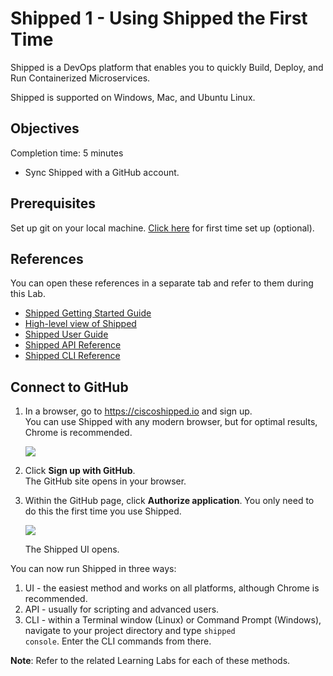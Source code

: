 # Shipped 1 - Using Shipped the First Time
Shipped is a DevOps platform that enables you to quickly Build, Deploy, and Run Containerized Microservices.

Shipped is supported on Windows, Mac, and Ubuntu Linux.


## Objectives
Completion time: 5 minutes

- Sync Shipped with a GitHub account.


## Prerequisites

Set up git on your local machine. <a href="https://help.github.com/articles/set-up-git/#setting-up-git" target="_blank"> Click here</a> for first time set up (optional).





## References
You can open these references in a separate tab and refer to them during this Lab.


- <a href="https://developer.cisco.com/site/shipped/" target="_blank">Shipped Getting Started Guide</a>  
- <a href="https://cisco.jiveon.com/docs/DOC-811787" target="_blank">High-level view of Shipped</a> 
- <a href="https://developer.cisco.com/site/shipped/" target="_blank">Shipped User Guide</a>  
- <a href="https://ciscoshipped.io/shipped/api-docs/build/index.html" target="_blank">Shipped API Reference</a>  
- <a href="https://developer.cisco.com/site/shipped/" target="_blank">Shipped CLI Reference</a>  


## Connect to GitHub

1. In a browser, go to <a href="https://ciscoshipped.io">https://ciscoshipped.io</a> and sign up.  
    You can use Shipped with any modern browser, but for optimal results, Chrome is recommended.

	 ![](posts/files/shipped-first-time/assets/sign-up-github.png)


2. Click **Sign up with GitHub**.  
	The GitHub site opens in your browser.

3. Within the GitHub page, click **Authorize application**. You only need to do this the first time you use Shipped.

	![](posts/files/shipped-first-time/assets/authorize.jpg)


    The Shipped UI opens.

You can now run Shipped in three ways:

1. UI - the easiest method and works on all platforms, although Chrome is recommended.
2. API - usually for scripting and advanced users.
3. CLI - within a Terminal window (Linux) or Command Prompt (Windows), navigate to your project directory and type <code>shipped console</code>. Enter the CLI commands from there.

**Note**: Refer to the related Learning Labs for each of these methods.


